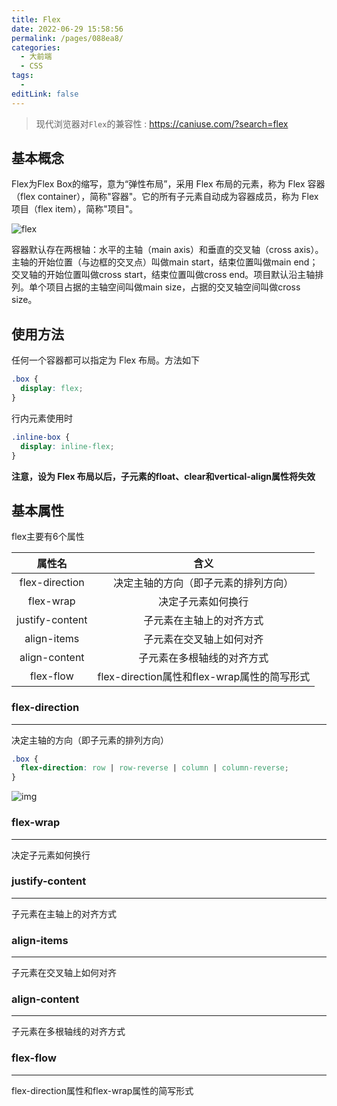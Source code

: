 ```yaml
---
title: Flex
date: 2022-06-29 15:58:56
permalink: /pages/088ea8/
categories:
  - 大前端
  - CSS
tags:
  - 
editLink: false 
---
```


> 现代浏览器对`Flex`的兼容性 : https://caniuse.com/?search=flex

## 基本概念
Flex为Flex Box的缩写，意为“弹性布局”，采用 Flex 布局的元素，称为 Flex 容器（flex container），简称"容器"。它的所有子元素自动成为容器成员，称为 Flex 项目（flex item），简称"项目"。

![flex](https://www.ruanyifeng.com/blogimg/asset/2015/bg2015071004.png)

容器默认存在两根轴：水平的主轴（main axis）和垂直的交叉轴（cross axis）。主轴的开始位置（与边框的交叉点）叫做main start，结束位置叫做main end；交叉轴的开始位置叫做cross start，结束位置叫做cross end。项目默认沿主轴排列。单个项目占据的主轴空间叫做main size，占据的交叉轴空间叫做cross size。

## 使用方法
任何一个容器都可以指定为 Flex 布局。方法如下
```css
.box {
  display: flex;
}
```
行内元素使用时
```css
.inline-box {
  display: inline-flex;
}
```
**注意，设为 Flex 布局以后，子元素的float、clear和vertical-align属性将失效**

## 基本属性
flex主要有6个属性

|     属性名      |                    含义                     |
| :-------------: | :-----------------------------------------: |
| flex-direction  |    决定主轴的方向（即子元素的排列方向）     |
|    flex-wrap    |             决定子元素如何换行              |
| justify-content |          子元素在主轴上的对齐方式           |
|   align-items   |          子元素在交叉轴上如何对齐           |
|  align-content  |         子元素在多根轴线的对齐方式          |
|    flex-flow    | flex-direction属性和flex-wrap属性的简写形式 |



### flex-direction 

---

决定主轴的方向（即子元素的排列方向）

```css
.box {
  flex-direction: row | row-reverse | column | column-reverse;
}
```

![img](https://www.ruanyifeng.com/blogimg/asset/2015/bg2015071005.png)





### flex-wrap

---

决定子元素如何换行



### justify-content

---

子元素在主轴上的对齐方式



### align-items

---

子元素在交叉轴上如何对齐



### align-content

---

子元素在多根轴线的对齐方式



### flex-flow

---

flex-direction属性和flex-wrap属性的简写形式
